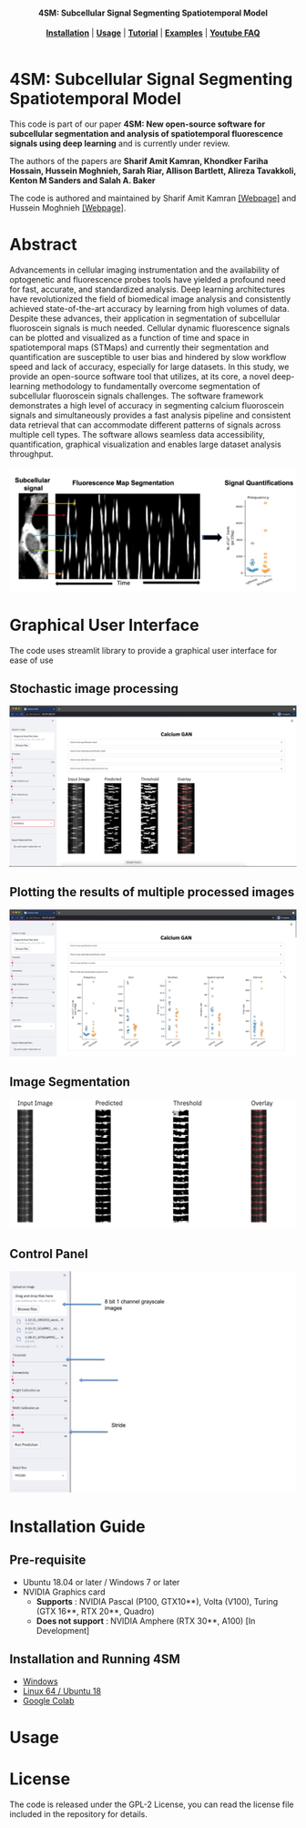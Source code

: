 <h4 align="center">
  4SM: Subcellular Signal Segmenting Spatiotemporal Model
</h4>

<div align="center">
  <a href="#installation"><b>Installation</b></a> |
  <a href="#usage"><b>Usage</b></a> |
  <a href="https://github.com/SharifAmit/4SM/tree/main/examples/tutorial#tutorial-1"><b>Tutorial</b></a> |
  <a href="https://github.com/SharifAmit/4SM/tree/main/examples"><b>Examples</b></a> |
  <a href="https://www.youtube.com/"><b>Youtube FAQ</b></a>
</div>

<br/>

# 4SM: Subcellular Signal Segmenting Spatiotemporal Model

This code is part of our paper **4SM: New open-source software for subcellular segmentation and analysis of spatiotemporal fluorescence signals using deep learning** and is currently under review.

The authors of the papers are <b>Sharif Amit Kamran, Khondker Fariha Hossain, Hussein Moghnieh, Sarah Riar, Allison Bartlett, Alireza Tavakkoli, Kenton M Sanders and Salah A. Baker</b>

The code is authored and maintained by Sharif Amit Kamran [[Webpage]](https://www.sharifamit.com/) and Hussein Moghnieh [[Webpage]](https://medium.com/@husseinmoghnie).

# Abstract

Advancements in cellular imaging instrumentation and the availability of optogenetic and
fluorescence probes tools have yielded a profound need for fast, accurate, and standardized
analysis. Deep learning architectures have revolutionized the field of biomedical image analysis
and consistently achieved state-of-the-art accuracy by learning from high volumes of data.
Despite these advances, their application in segmentation of subcellular fluoroscein 
signals is much needed. Cellular dynamic fluorescence signals can be plotted and visualized as a
function of time and space in spatiotemporal maps (STMaps) and currently their segmentation
and quantification are susceptible to user bias and hindered by slow workflow speed and lack of
accuracy, especially for large datasets. In this study, we provide an open-source software tool
that utilizes, at its core, a novel deep-learning methodology to fundamentally overcome
segmentation of subcellular fluoroscein  signals challenges. The software framework
demonstrates a high level of accuracy in segmenting calcium fluoroscein  signals and
simultaneously provides a fast analysis pipeline and consistent data retrieval that can
accommodate different patterns of signals across multiple cell types. The software allows
seamless data accessibility, quantification, graphical visualization and enables large dataset
analysis throughput.

![](docs/graphical_abstract.png)  


# Graphical User Interface
The code uses streamlit library to provide a graphical user interface for ease of use

## Stochastic image processing
![](installation_guides/allison_stochastic.png)  
  
## Plotting the results of multiple processed images
![](installation_guides/sharif_plots.png)

## Image Segmentation
![](docs/Image_Segmentation.png)  

## Control Panel
![](docs/control_panel.png)  


# Installation Guide

## Pre-requisite
- Ubuntu 18.04 or later / Windows 7 or later
- NVIDIA Graphics card
    - **Supports** : NVIDIA Pascal (P100, GTX10**), Volta (V100), Turing (GTX 16**, RTX 20**, Quadro)
    - **Does not support** : NVIDIA Amphere (RTX 30**, A100) [In Development]

## Installation and Running 4SM
- [Windows](docs/Windows_Installation_Guide.md)
- [Linux 64 / Ubuntu 18](docs/Ubuntu_Instllation_Guide.md)  
- [Google Colab](https://colab.research.google.com/drive/1mlmrOho8D5Cd-eqlV-aZHAYAY-EpEjmj?usp=sharing)


# Usage


# License
The code is released under the GPL-2 License, you can read the license file included in the repository for details.
